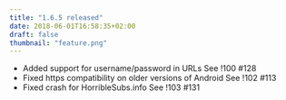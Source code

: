 ```yaml
---
title: "1.6.5 released"
date: 2018-06-01T16:58:35+02:00
draft: false
thumbnail: "feature.png"
---
```


*   Added support for username/password in URLs
    See !100 #128
*   Fixed https compatibility on older versions of Android
    See !102 #113
*   Fixed crash for HorribleSubs.info
    See !103 #131

